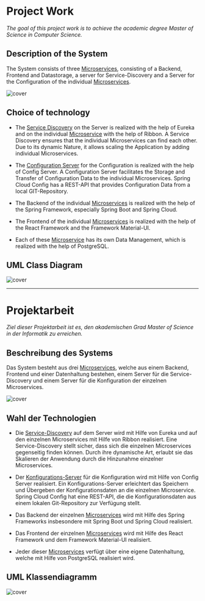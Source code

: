 # Project Work

*The goal of this project work is to achieve the academic degree Master of Science in Computer Science.*

## Description of the System

The System consists of three [Microservices](backend/microservices), consisting of a Backend, Frontend and Datastorage, a server for Service-Discovery and a Server for the Configuration of the individual [Microservices](backend/microservices).

![cover](https://user-images.githubusercontent.com/29623199/100121183-1bf69f00-2e79-11eb-8fbc-7ba27a0320c9.png)

## Choice of technology

* The [Service Discovery](backend/service-discovery) on the Server is realized with the help of Eureka and on the individual [Microservice](backend/microservices) with the help of Ribbon. A Service Discovery ensures that the individual Microservices can find each other. Due to its dynamic Nature, it allows scaling the Application by adding individual Microservices.

* The [Configuration Server](backend/configuration-server) for the Configuration is realized with the help of Config Server. A Configuration Server facilitates the Storage and Transfer of Configuration Data to the individual Microservices. Spring Cloud Config has a REST-API that provides Configuration Data from a local GIT-Repository.

* The Backend of the individual [Microservices](backend/microservices) is realized with the help of the Spring Framework, especially Spring Boot and Spring Cloud.

* The Frontend of the individual [Microservices](backend/microservices) is realized with the help of the React Framework and the Framework Material-UI.

* Each of these [Microservice](backend/microservices) has its own Data Management, which is realized with the help of PostgreSQL.

## UML Class Diagram
![cover](https://user-images.githubusercontent.com/29623199/99886578-e31eb600-2c3d-11eb-9a41-022bacb58f94.png)
___

# Projektarbeit

*Ziel dieser Projektarbeit ist es, den akademischen Grad Master of Science in der Informatik zu erreichen.*

## Beschreibung des Systems

Das System besteht aus drei [Microservices](backend/microservices), welche aus einem Backend, Frontend und einer Datenhaltung bestehen, einem Server für die Service-Discovery und einem Server für die Konfiguration der einzelnen Microservices.

![cover](https://user-images.githubusercontent.com/29623199/100121183-1bf69f00-2e79-11eb-8fbc-7ba27a0320c9.png)

## Wahl der Technologien

* Die [Service-Discovery](backend/service-discovery) auf dem Server wird mit Hilfe von Eureka und auf den einzelnen Microservices mit Hilfe von Ribbon realisiert. Eine Service-Discovery stellt sicher, dass sich die einzelnen Microservices gegenseitig finden können. Durch ihre dynamische Art, erlaubt sie das Skalieren der Anwendung durch die Hinzunahme einzelner Microservices.

* Der [Konfigurations-Server](backend/configuration-server) für die Konfiguration wird mit Hilfe von Config Server realisiert. Ein Konfigurations-Server erleichtert das Speichern und Übergeben der Konfigurationsdaten an die einzelnen Microservice. Spring Cloud Config hat eine REST-API, die die Konfigurationsdaten aus einem lokalen Git-Repository zur Verfügung stellt.

* Das Backend der einzelnen [Microservices](backend/microservices) wird mit Hilfe des Spring Frameworks insbesondere mit Spring Boot und Spring Cloud realisiert.

* Das Frontend der einzelnen [Microservices](backend/microservices) wird mit Hilfe des React Framework und dem Framework Material-UI realisiert.

* Jeder dieser [Microservices](backend/microservices) verfügt über eine eigene Datenhaltung, welche mit Hilfe von PostgreSQL realisiert wird.

## UML Klassendiagramm
![cover](https://user-images.githubusercontent.com/29623199/99886578-e31eb600-2c3d-11eb-9a41-022bacb58f94.png)